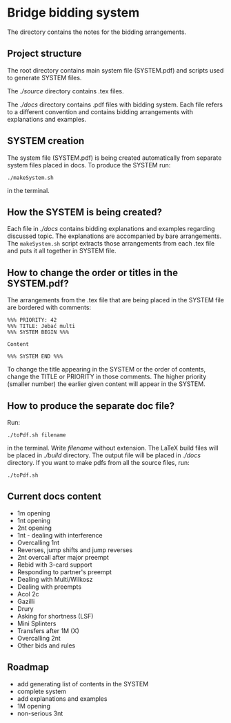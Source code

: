 # Bridge bidding system

The directory contains the notes for the bidding arrangements.

## Project structure

The root directory contains main system file (SYSTEM.pdf) and 
scripts used to generate SYSTEM files.

The *./source* directory contains .tex files.

The *./docs* directory contains .pdf files with bidding system.
Each file refers to a different convention and contains bidding
arrangements with explanations and examples.

## SYSTEM creation

The system file (SYSTEM.pdf) is being created automatically from
separate system files placed in docs. To produce the SYSTEM run:
```
./makeSystem.sh
```
in the terminal.

## How the SYSTEM is being created?

Each file in *./docs* contains bidding explanations and examples
regarding discussed topic. The explanations are accompanied by bare 
arrangements. The `makeSystem.sh` script extracts those arrangements
from each .tex file and puts it all together in SYSTEM file.

## How to change the order or titles in the SYSTEM.pdf?

The arrangements from the .tex file that are being placed in 
the SYSTEM file are bordered with comments:
```
%%% PRIORITY: 42
%%% TITLE: Jebać multi
%%% SYSTEM BEGIN %%%

Content

%%% SYSTEM END %%%
```

To change the title appearing in the SYSTEM or the order of contents,
change the TITLE or PRIORITY in those comments. The higher priority (smaller number)
the earlier given content will appear in the SYSTEM.

## How to produce the separate doc file?

Run:
```
./toPdf.sh filename
```
in the terminal. Write *filename* without extension. The LaTeX build files will
be placed in *./build* directory. The output file will be placed in *./docs* directory.
If you want to make pdfs from all the source files, run:
```
./toPdf.sh
```

## Current docs content

- 1m opening
- 1nt opening
- 2nt opening
- 1nt - dealing with interference
- Overcalling 1nt
- Reverses, jump shifts and jump reverses
- 2nt overcall after major preempt
- Rebid with 3-card support
- Responding to partner's preempt
- Dealing with Multi/Wilkosz
- Dealing with preempts
- Acol 2c
- Gazilli
- Drury
- Asking for shortness (LSF)
- Mini Splinters
- Transfers after 1M (X)
- Overcalling 2nt
- Other bids and rules

## Roadmap

- add generating list of contents in the SYSTEM
- complete system
- add explanations and examples
- 1M opening
- non-serious 3nt
